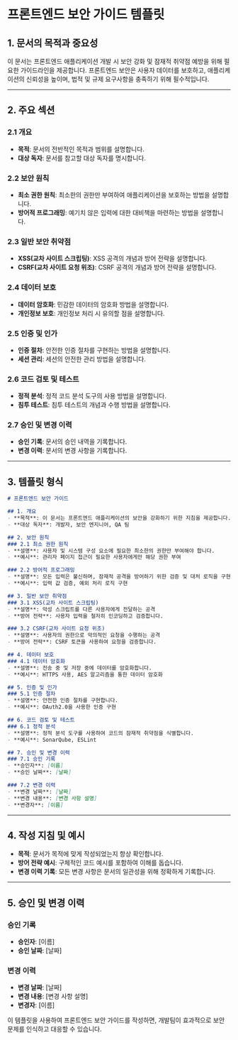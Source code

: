 # 프론트엔드 보안 가이드 템플릿

## 1. 문서의 목적과 중요성

이 문서는 프론트엔드 애플리케이션 개발 시 보안 강화 및 잠재적 취약점 예방을 위해 필요한 가이드라인을 제공합니다. 프론트엔드 보안은 사용자 데이터를 보호하고, 애플리케이션의 신뢰성을 높이며, 법적 및 규제 요구사항을 충족하기 위해 필수적입니다.

---

## 2. 주요 섹션

### 2.1 개요
- **목적**: 문서의 전반적인 목적과 범위를 설명합니다.
- **대상 독자**: 문서를 참고할 대상 독자를 명시합니다.

### 2.2 보안 원칙
- **최소 권한 원칙**: 최소한의 권한만 부여하여 애플리케이션을 보호하는 방법을 설명합니다.
- **방어적 프로그래밍**: 예기치 않은 입력에 대한 대비책을 마련하는 방법을 설명합니다.

### 2.3 일반 보안 취약점
- **XSS(교차 사이트 스크립팅)**: XSS 공격의 개념과 방어 전략을 설명합니다.
- **CSRF(교차 사이트 요청 위조)**: CSRF 공격의 개념과 방어 전략을 설명합니다.

### 2.4 데이터 보호
- **데이터 암호화**: 민감한 데이터의 암호화 방법을 설명합니다.
- **개인정보 보호**: 개인정보 처리 시 유의할 점을 설명합니다.

### 2.5 인증 및 인가
- **인증 절차**: 안전한 인증 절차를 구현하는 방법을 설명합니다.
- **세션 관리**: 세션의 안전한 관리 방법을 설명합니다.

### 2.6 코드 검토 및 테스트
- **정적 분석**: 정적 코드 분석 도구의 사용 방법을 설명합니다.
- **침투 테스트**: 침투 테스트의 개념과 수행 방법을 설명합니다.

### 2.7 승인 및 변경 이력
- **승인 기록**: 문서의 승인 내역을 기록합니다.
- **변경 이력**: 문서의 변경 사항을 기록합니다.

---

## 3. 템플릿 형식

```markdown
# 프론트엔드 보안 가이드

## 1. 개요
- **목적**: 이 문서는 프론트엔드 애플리케이션의 보안을 강화하기 위한 지침을 제공합니다.
- **대상 독자**: 개발자, 보안 엔지니어, QA 팀

## 2. 보안 원칙
### 2.1 최소 권한 원칙
- **설명**: 사용자 및 시스템 구성 요소에 필요한 최소한의 권한만 부여해야 합니다.
- **예시**: 관리자 페이지 접근이 필요한 사용자에게만 해당 권한 부여

### 2.2 방어적 프로그래밍
- **설명**: 모든 입력은 불신하며, 잠재적 공격을 방어하기 위한 검증 및 대처 로직을 구현합니다.
- **예시**: 입력 값 검증, 예외 처리 로직 구현

## 3. 일반 보안 취약점
### 3.1 XSS(교차 사이트 스크립팅)
- **설명**: 악성 스크립트를 다른 사용자에게 전달하는 공격
- **방어 전략**: 사용자 입력을 철저히 인코딩하고 검증합니다.

### 3.2 CSRF(교차 사이트 요청 위조)
- **설명**: 사용자의 권한으로 악의적인 요청을 수행하는 공격
- **방어 전략**: CSRF 토큰을 사용하여 요청을 검증합니다.

## 4. 데이터 보호
### 4.1 데이터 암호화
- **설명**: 전송 중 및 저장 중에 데이터를 암호화합니다.
- **예시**: HTTPS 사용, AES 알고리즘을 통한 데이터 암호화

## 5. 인증 및 인가
### 5.1 인증 절차
- **설명**: 안전한 인증 절차를 구현합니다.
- **예시**: OAuth2.0을 사용한 인증 구현

## 6. 코드 검토 및 테스트
### 6.1 정적 분석
- **설명**: 정적 분석 도구를 사용하여 코드의 잠재적 취약점을 식별합니다.
- **예시**: SonarQube, ESLint

## 7. 승인 및 변경 이력
### 7.1 승인 기록
- **승인자**: [이름]
- **승인 날짜**: [날짜]

### 7.2 변경 이력
- **변경 날짜**: [날짜]
- **변경 내용**: [변경 사항 설명]
- **변경자**: [이름]
```

---

## 4. 작성 지침 및 예시

- **목적**: 문서가 목적에 맞게 작성되었는지 항상 확인합니다.
- **방어 전략 예시**: 구체적인 코드 예시를 포함하여 이해를 돕습니다.
- **변경 이력 기록**: 모든 변경 사항은 문서의 일관성을 위해 정확하게 기록합니다.

---

## 5. 승인 및 변경 이력

### 승인 기록
- **승인자**: [이름]
- **승인 날짜**: [날짜]

### 변경 이력
- **변경 날짜**: [날짜]
- **변경 내용**: [변경 사항 설명]
- **변경자**: [이름]

이 템플릿을 사용하여 프론트엔드 보안 가이드를 작성하면, 개발팀이 효과적으로 보안 문제를 인식하고 대응할 수 있습니다.